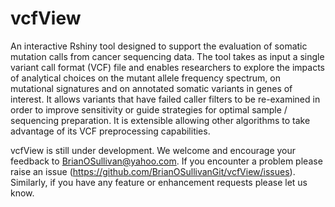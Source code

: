 # vcfView
An interactive Rshiny tool designed to support the evaluation of somatic mutation calls from cancer sequencing data. The tool takes as input a single variant call format (VCF) file and enables  researchers to explore the impacts of analytical choices on the mutant allele frequency spectrum, on mutational signatures and on annotated somatic variants in genes of interest. It allows variants that have failed caller filters to be re-examined in order to improve sensitivity or guide strategies for optimal sample / sequencing preparation. It is extensible allowing other algorithms to take advantage of its VCF preprocessing capabilities.

vcfView is still under development. We welcome and encourage your feedback to BrianOSullivan@yahoo.com. If you encounter a problem please raise an issue (https://github.com/BrianOSullivanGit/vcfView/issues).
Similarly, if you have any feature or enhancement requests please let us know.
